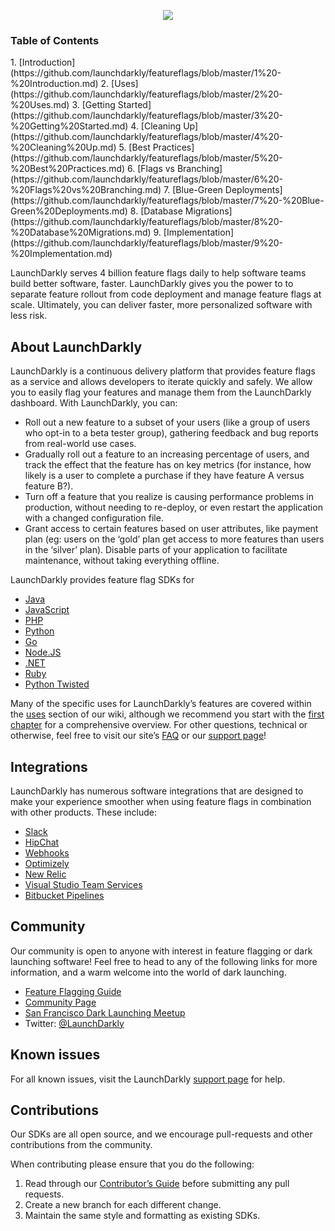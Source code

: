 <p align="center">
  <img src="http://blog.launchdarkly.com/wp-content/uploads/2016/02/ld_logo_blue.png">
</p>

<p align="center">
<h3>Table of Contents</h3>
1. [Introduction](https://github.com/launchdarkly/featureflags/blob/master/1%20-%20Introduction.md)
2. [Uses](https://github.com/launchdarkly/featureflags/blob/master/2%20-%20Uses.md)
3. [Getting Started](https://github.com/launchdarkly/featureflags/blob/master/3%20-%20Getting%20Started.md)
4. [Cleaning Up](https://github.com/launchdarkly/featureflags/blob/master/4%20-%20Cleaning%20Up.md)
5. [Best Practices](https://github.com/launchdarkly/featureflags/blob/master/5%20-%20Best%20Practices.md)
6. [Flags vs Branching](https://github.com/launchdarkly/featureflags/blob/master/6%20-%20Flags%20vs%20Branching.md)
7. [Blue-Green Deployments](https://github.com/launchdarkly/featureflags/blob/master/7%20-%20Blue-Green%20Deployments.md)
8. [Database Migrations](https://github.com/launchdarkly/featureflags/blob/master/8%20-%20Database%20Migrations.md)
9. [Implementation](https://github.com/launchdarkly/featureflags/blob/master/9%20-%20Implementation.md)
<p>

LaunchDarkly serves 4 billion feature flags daily to help software teams build better software, faster. LaunchDarkly gives you the power to to separate feature rollout from code deployment and manage feature flags at scale. Ultimately, you can deliver faster, more personalized software with less risk.

## About LaunchDarkly

LaunchDarkly is a continuous delivery platform that provides feature flags as a service and allows developers to iterate quickly and safely. We allow you to easily flag your features and manage them from the LaunchDarkly dashboard. With LaunchDarkly, you can:

* Roll out a new feature to a subset of your users (like a group of users who opt-in to a beta tester group), gathering feedback and bug reports from real-world use cases.
* Gradually roll out a feature to an increasing percentage of users, and track the effect that the feature has on key metrics (for instance, how likely is a user to complete a purchase if they have feature A versus feature B?).
* Turn off a feature that you realize is causing performance problems in production, without needing to re-deploy, or even restart the application with a changed configuration file.
* Grant access to certain features based on user attributes, like payment plan (eg: users on the ‘gold’ plan get access to more features than users in the ‘silver’ plan). Disable parts of your application to facilitate maintenance, without taking everything offline.

LaunchDarkly provides feature flag SDKs for
* [Java](http://docs.launchdarkly.com/docs/java-sdk-reference)
* [JavaScript](http://docs.launchdarkly.com/docs/js-sdk-reference)
* [PHP](http://docs.launchdarkly.com/docs/php-sdk-reference)
* [Python](http://docs.launchdarkly.com/docs/python-sdk-reference)
* [Go](http://docs.launchdarkly.com/docs/go-sdk-reference)
* [Node.JS](http://docs.launchdarkly.com/docs/node-sdk-reference)
* [.NET](http://docs.launchdarkly.com/docs/dotnet-sdk-reference)
* [Ruby](http://docs.launchdarkly.com/docs/ruby-sdk-reference)
* [Python Twisted](http://docs.launchdarkly.com/docs/python-twisted)

Many of the specific uses for LaunchDarkly’s features are covered within the [uses](https://github.com/launchdarkly/featureflags/wiki/Uses) section of our wiki, although we recommend you start with the [first chapter](https://github.com/launchdarkly/featureflags/wiki/Introduction) for a comprehensive overview. For other questions, technical or otherwise, feel free to visit our site’s [FAQ](https://launchdarkly.com/faq.html) or our [support page](https://support.launchdarkly.com/)!

## Integrations
LaunchDarkly has numerous software integrations that are designed to make your experience smoother when using feature flags in combination with other products. These include:
* [Slack](http://docs.launchdarkly.com/docs/slack)
* [HipChat](http://docs.launchdarkly.com/docs/hipchat)
* [Webhooks](http://docs.launchdarkly.com/docs/webhooks)
* [Optimizely](http://docs.launchdarkly.com/docs/optimizely)
* [New Relic](http://docs.launchdarkly.com/docs/newrelic)
* [Visual Studio Team Services](http://docs.launchdarkly.com/docs/visual-studio-team-services-extension)
* [Bitbucket Pipelines](http://docs.launchdarkly.com/docs/bitbucket-pipelines)


## Community
Our community is open to anyone with interest in feature flagging or dark launching software! Feel free to head to any of the following links for more information, and a warm welcome into the world of dark launching.
* [Feature Flagging Guide](https://github.com/launchdarkly/featureflags/wiki)
* [Community Page](https://launchdarkly.com/community.html)
* [San Francisco Dark Launching Meetup](http://www.meetup.com/San-Francisco-Dark-Launching-Meetup/)
* Twitter: [@LaunchDarkly](https://twitter.com/LaunchDarkly)

## Known issues
For all known issues, visit the LaunchDarkly [support page](https://support.launchdarkly.com/) for help.

## Contributions
Our SDKs are all open source, and we encourage pull-requests and other contributions from the community. 

When contributing please ensure that you do the following:
 1. Read through our [Contributor’s Guide](http://docs.launchdarkly.com/docs/sdk-contributors-guide) before submitting any pull requests.
 2. Create a new branch for each different change.
 3. Maintain the same style and formatting as existing SDKs.
